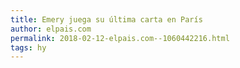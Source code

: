```yaml
---
title: Emery juega su última carta en París
author: elpais.com
permalink: 2018-02-12-elpais.com--1060442216.html
tags: hy
---
```


